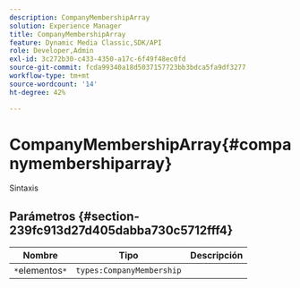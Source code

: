 ```yaml
---
description: CompanyMembershipArray
solution: Experience Manager
title: CompanyMembershipArray
feature: Dynamic Media Classic,SDK/API
role: Developer,Admin
exl-id: 3c272b30-c433-4350-a17c-6f49f48ec0fd
source-git-commit: fcda99340a18d5037157723bb3bdca5fa9df3277
workflow-type: tm+mt
source-wordcount: '14'
ht-degree: 42%

---
```


# CompanyMembershipArray{#companymembershiparray}

Sintaxis

## Parámetros {#section-239fc913d27d405dabba730c5712fff4}

| Nombre | Tipo | Descripción |
|---|---|---|
| `*`elementos`*` | `types:CompanyMembership` |  |
